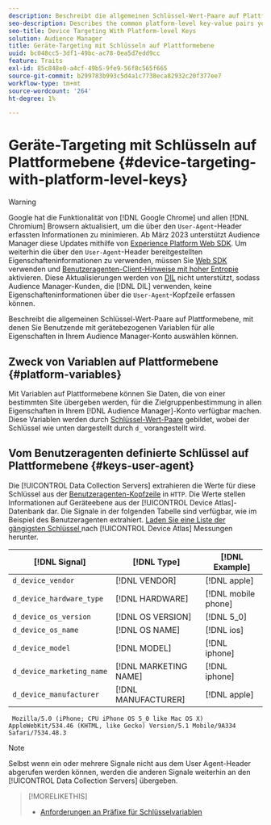 ```yaml
---
description: Beschreibt die allgemeinen Schlüssel-Wert-Paare auf Plattformebene, mit denen Sie Benutzende mit gerätebezogenen Variablen für alle Eigenschaften in Ihrem Audience Manager-Konto auswählen können.
seo-description: Describes the common platform-level key-value pairs you can use to target users with device-related variables across all properties in your Audience Manager account.
seo-title: Device Targeting With Platform-level Keys
solution: Audience Manager
title: Geräte-Targeting mit Schlüsseln auf Plattformebene
uuid: bc048cc5-3df1-49bc-ac78-0ea5d7edd9cc
feature: Traits
exl-id: 85c848e0-a4cf-49b5-9fe9-56f8c565f665
source-git-commit: b299783b993c5d4a1c7738eca82932c20f377ee7
workflow-type: tm+mt
source-wordcount: '264'
ht-degree: 1%

---
```


# Geräte-Targeting mit Schlüsseln auf Plattformebene {#device-targeting-with-platform-level-keys}

>[!WARNING]
>
>Google hat die Funktionalität von [!DNL Google Chrome] und allen [!DNL Chromium] Browsern aktualisiert, um die über den `User-Agent`-Header erfassten Informationen zu minimieren.
>Ab März 2023 unterstützt Audience Manager diese Updates mithilfe von [Experience Platform Web SDK](https://experienceleague.adobe.com/docs/experience-platform/edge/home.html?lang=de). Um weiterhin die über den `User-Agent`-Header bereitgestellten Eigenschafteninformationen zu verwenden, müssen Sie [Web SDK](https://experienceleague.adobe.com/docs/experience-platform/edge/home.html?lang=de) verwenden und [Benutzeragenten-Client-Hinweise mit hoher Entropie](https://experienceleague.adobe.com/docs/experience-platform/edge/fundamentals/user-agent-client-hints.html?lang=de) aktivieren.
>Diese Aktualisierungen werden von [DIL](../../../using/dil/dil-overview.md) nicht unterstützt, sodass Audience Manager-Kunden, die [!DNL DIL] verwenden, keine Eigenschafteninformationen über die `User-Agent`-Kopfzeile erfassen können.

Beschreibt die allgemeinen Schlüssel-Wert-Paare auf Plattformebene, mit denen Sie Benutzende mit gerätebezogenen Variablen für alle Eigenschaften in Ihrem Audience Manager-Konto auswählen können.

## Zweck von Variablen auf Plattformebene {#platform-variables}

<!-- c_tb_device_targeting.xml -->

Mit Variablen auf Plattformebene können Sie Daten, die von einer bestimmten Site übergeben werden, für die Zielgruppenbestimmung in allen Eigenschaften in Ihrem [!DNL Audience Manager]-Konto verfügbar machen. Diese Variablen werden durch [Schlüssel-Wert-Paare](../../reference/key-value-pairs-explained.md) gebildet, wobei der Schlüssel wie unten dargestellt durch `d_` vorangestellt wird.

## Vom Benutzeragenten definierte Schlüssel auf Plattformebene {#keys-user-agent}

Die [!UICONTROL Data Collection Servers] extrahieren die Werte für diese Schlüssel aus der [Benutzeragenten-Kopfzeile](https://www.w3.org/Protocols/rfc2616/rfc2616-sec14.html#sec14.43) in `HTTP`. Die Werte stellen Informationen auf Geräteebene aus der [!UICONTROL Device Atlas]-Datenbank dar. Die Signale in der folgenden Tabelle sind verfügbar, wie im Beispiel des Benutzeragenten extrahiert. [Laden Sie eine Liste der gängigsten Schlüssel ](assets/device_keys.csv) nach [!UICONTROL Device Atlas] Messungen herunter.

| [!DNL Signal] | [!DNL Type] | [!DNL Example] |
|---|---|---|
| `d_device_vendor` | [!DNL VENDOR] | [!DNL apple] |
| `d_device_hardware_type` | [!DNL HARDWARE] | [!DNL mobile phone] |
| `d_device_os_version` | [!DNL OS VERSION] | [!DNL 5_0] |
| `d_device_os_name` | [!DNL OS NAME] | [!DNL ios] |
| `d_device_model` | [!DNL MODEL] | [!DNL iphone] |
| `d_device_marketing_name` | [!DNL MARKETING NAME] | [!DNL iphone] |
| `d_device_manufacturer` | [!DNL MANUFACTURER] | [!DNL apple] |

```
 Mozilla/5.0 (iPhone; CPU iPhone OS 5_0 like Mac OS X) AppleWebKit/534.46 (KHTML, like Gecko) Version/5.1 Mobile/9A334 Safari/7534.48.3
```

>[!NOTE]
>
>Selbst wenn ein oder mehrere Signale nicht aus dem User Agent-Header abgerufen werden können, werden die anderen Signale weiterhin an den [!UICONTROL Data Collection Servers] übergeben.

>[!MORELIKETHIS]
>
>* [Anforderungen an Präfixe für Schlüsselvariablen](../../features/traits/trait-variable-prefixes.md)
